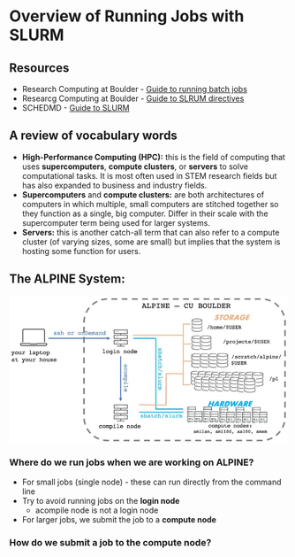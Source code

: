 # Overview of Running Jobs with SLURM 

## Resources

- Research Computing at Boulder - [Guide to running batch jobs](https://curc.readthedocs.io/en/latest/running-jobs/batch-jobs.html)
- Researcg Computing at Boulder - [Guide to SLRUM directives](https://curc.readthedocs.io/en/latest/running-jobs/job-resources.html)
- SCHEDMD - [Guide to SLURM](https://slurm.schedmd.com/reservations.html#:~:text=Reservation%20Use&text=This%20name%20is%20automatically%20generated,completely%20within%20the%20named%20reservation.)

## A review of vocabulary words

- **High-Performance Computing (HPC):** this is the field of computing that uses **supercomputers**, **compute clusters**, or **servers** to solve computational tasks. It is most often used in STEM research fields but has also expanded to business and industry fields.
- **Supercomputers** and **compute clusters:** are both architectures of computers in which multiple, small computers are stitched together so they function as a single, big computer. Differ in their scale with the supercomputer term being used for larger systems.
- **Servers:** this is another catch-all term that can also refer to a compute cluster (of varying sizes, some are small) but implies that the system is hosting some function for users.

## The ALPINE System: 

<p align="center">
<img width="700" alt="alpine map" src="https://github.com/jesshill/CSU-2025FA-DSCI-512-001_RNA-Sequencing_Data_Analysis/blob/main/Images/alpine_map.jpg">
</p>

### Where do we run jobs when we are working on ALPINE?

- For small jobs (single node) - these can run directly from the command line
- Try to avoid running jobs on the **login node**
  - acompile node is not a login node
- For larger jobs, we submit the job to a **compute node**

### How do we submit a job to the compute node?

















